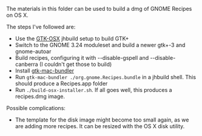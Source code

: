 The materials in this folder can be used to build a dmg of GNOME Recipes on OS X.

The steps I've followed are:

* Use the [GTK-OSX](https://wiki.gnome.org/Projects/GTK+/OSX/Building) jhbuild setup to build GTK+
* Switch to the GNOME 3.24 moduleset and build a newer gtk+-3 and gnome-autoar
* Build recipes, configuring it with --disable-gspell and --disable-canberra (I couldn't get those to build)
* Install [gtk-mac-bundler](https://wiki.gnome.org/Projects/GTK+/OSX/Bundling)
* Run ```gtk-mac-bundler ./org.gnome.Recipes.bundle``` in a jhbuild shell. This should produce a Recipes.app folder
* Run ```./build-osx-installer.sh```. If all goes well, this produces a recipes.dmg image.

Possible complications:

* The template for the disk image might become too small again, as we are adding more recipes. It can be resized with the OS X disk utility.
